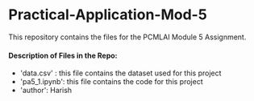 # Practical-Application-Mod-5
This repository contains the files for the PCMLAI Module 5 Assignment. 

#### Description of Files in the Repo:
- 'data.csv' : this file contains the dataset used for this project
- 'pa5_1.ipynb': this file contains the code for this project
- 'author': Harish
